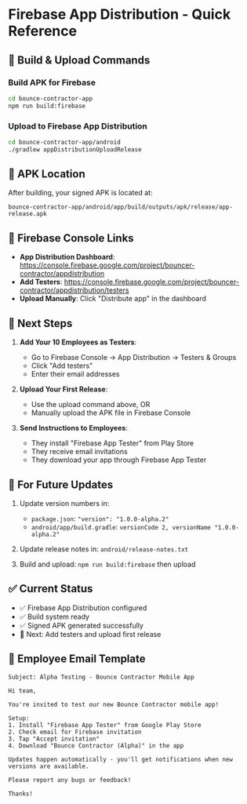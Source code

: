 # Firebase App Distribution - Quick Reference

## 🚀 Build & Upload Commands

### Build APK for Firebase

```bash
cd bounce-contractor-app
npm run build:firebase
```

### Upload to Firebase App Distribution

```bash
cd bounce-contractor-app/android
./gradlew appDistributionUploadRelease
```

## 📱 APK Location

After building, your signed APK is located at:

```
bounce-contractor-app/android/app/build/outputs/apk/release/app-release.apk
```

## 🔗 Firebase Console Links

- **App Distribution Dashboard**: https://console.firebase.google.com/project/bouncer-contractor/appdistribution
- **Add Testers**: https://console.firebase.google.com/project/bouncer-contractor/appdistribution/testers
- **Upload Manually**: Click "Distribute app" in the dashboard

## 👥 Next Steps

1. **Add Your 10 Employees as Testers**:

   - Go to Firebase Console → App Distribution → Testers & Groups
   - Click "Add testers"
   - Enter their email addresses

2. **Upload Your First Release**:

   - Use the upload command above, OR
   - Manually upload the APK file in Firebase Console

3. **Send Instructions to Employees**:
   - They install "Firebase App Tester" from Play Store
   - They receive email invitations
   - They download your app through Firebase App Tester

## 🔄 For Future Updates

1. Update version numbers in:

   - `package.json`: `"version": "1.0.0-alpha.2"`
   - `android/app/build.gradle`: `versionCode 2, versionName "1.0.0-alpha.2"`

2. Update release notes in: `android/release-notes.txt`

3. Build and upload: `npm run build:firebase` then upload

## ✅ Current Status

- ✅ Firebase App Distribution configured
- ✅ Build system ready
- ✅ Signed APK generated successfully
- 🔄 Next: Add testers and upload first release

## 📧 Employee Email Template

```
Subject: Alpha Testing - Bounce Contractor Mobile App

Hi team,

You're invited to test our new Bounce Contractor mobile app!

Setup:
1. Install "Firebase App Tester" from Google Play Store
2. Check email for Firebase invitation
3. Tap "Accept invitation"
4. Download "Bounce Contractor (Alpha)" in the app

Updates happen automatically - you'll get notifications when new versions are available.

Please report any bugs or feedback!

Thanks!
```

